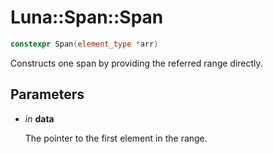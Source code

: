 # Luna::Span::Span

```c++
constexpr Span(element_type *arr)
```

Constructs one span by providing the referred range directly. 



## Parameters
* *in* **data**

    The pointer to the first element in the range. 

